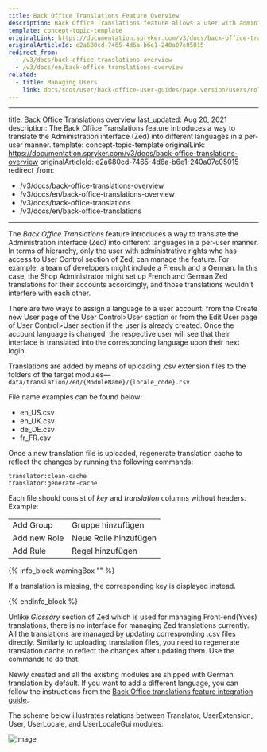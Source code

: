 ```yaml
---
title: Back Office Translations Feature Overview
description: Back Office Translations feature allows a user with administrative rights to translate the Back Office into different languages in a per-user manner.
template: concept-topic-template
originalLink: https://documentation.spryker.com/v3/docs/back-office-translations-overview
originalArticleId: e2a680cd-7465-4d6a-b6e1-240a07e05015
redirect_from:
  - /v3/docs/back-office-translations-overview
  - /v3/docs/en/back-office-translations-overview
related:
  - title: Managing Users
    link: docs/scos/user/back-office-user-guides/page.version/users/roles-groups-and-users/managing-users.html
---
```


---
title: Back Office Translations overview
last_updated: Aug 20, 2021
description: The Back Office Translations feature introduces a way to translate the Administration interface (Zed) into different languages in a per-user manner.
template: concept-topic-template
originalLink: https://documentation.spryker.com/v3/docs/back-office-translations-overview
originalArticleId: e2a680cd-7465-4d6a-b6e1-240a07e05015
redirect_from:
  - /v3/docs/back-office-translations-overview
  - /v3/docs/en/back-office-translations-overview
  - /v3/docs/back-office-translations
  - /v3/docs/en/back-office-translations

---

The _Back Office Translations_ feature introduces a way to translate the Administration interface (Zed) into different languages in a per-user manner. In terms of hierarchy, only the user with administrative rights who has access to User Control section of Zed, can manage the feature. For example, a team of developers might include a French and a German. In this case, the Shop Administrator might set up French and German Zed translations for their accounts accordingly, and those translations wouldn't interfere with each other.

There are two ways to assign a language to a user account: from the Create new User page of the User Control>User section or from the Edit User page of User Control>User section if the user is already created. Once the account language is changed, the respective user will see that their interface is translated into the corresponding language upon their next login.

Translations are added by means of uploading .csv extension files to the folders of the target modules—`data/translation/Zed/{ModuleName}/{locale_code}.csv`

File name examples can be found below:

* en_US.csv
* en_UK.csv
* de_DE.csv
* fr_FR.csv

Once a new translation file is uploaded, regenerate translation cache to reflect the changes by running the following commands:

```
translator:clean-cache
translator:generate-cache
```

Each file should consist of _key_ and _translation_ columns without headers. Example:


|  |  |
| --- | --- |
| Add Group | Gruppe hinzufügen |
| Add new Role | Neue Rolle hinzufügen |
| Add Rule | Regel hinzufügen |

{% info_block warningBox "" %}

If a translation is missing, the corresponding key is displayed instead.

{% endinfo_block %}

Unlike _Glossary_ section of Zed which is used for managing Front-end(Yves) translations, there is no interface for managing Zed translations currently. All the translations are managed by updating corresponding .csv files directly. Similarly to uploading translation files, you need to regenerate translation cache to reflect the changes after updating them. Use the commands to do that.

Newly created and all the existing modules are shipped with German translation by default. If you want to add a different language, you can follow the instructions from the [Back Office translations feature integration guide](/docs/scos/dev/feature-integration-guides/{{page.version}}/back-office-feature-integration.html).

The scheme below illustrates relations between Translator, UserExtension, User, UserLocale, and UserLocaleGui modules:

![image](https://spryker.s3.eu-central-1.amazonaws.com/docs/Features/Back+Office/Back+Office+Translations/Back+Office+Translations+Feature+Overview/module-diagram.png)
